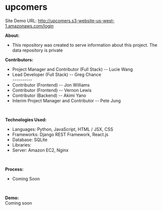 # upcomers
Site Demo URL: http://upcomers.s3-website-us-west-1.amazonaws.com/login</br>

<strong>About:</strong></br>
<ul>
  <li> This repository was created to serve information about this project. The data repository is private</br>
</ul>

<strong>Contributors:</strong></br>
<ul>
  <li> Project Manager and Contributor (Full Stack) -- Lucie Wang</br>
  <li> Lead Developer (Full Stack) -- Greg Chance</br>
  ----------
  <li> Contributor (Frontend) -- Jon Williams</br>
  <li> Contributor (Frontend) -- Vernon Lewis</br>
  <li> Contributor (Backend) -- Akimi Yano</br>
  <li> Interim Project Manager and Contributor -- Pete Jung</br>
</ul></br>

<strong>Technologies Used:</strong></br>
<ul>
  <li> Languages: Python, JavaScript, HTML / JSX, CSS
  <li> Frameworks: Django REST Framework, React.js
  <li> Database: SQLite
  <li> Libraries:
  <li> Server: Amazon EC2, Nginx
 </ul></br>

<strong>Process:</strong></br>
<ul>
  <li> Coming Soon</br>
</ul></br>

<strong>Demo:</strong></br>
Coming soon

